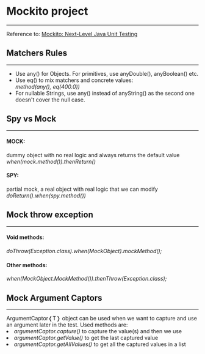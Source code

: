 <h1>Mockito project</h1><hr>
<p>Reference to: <a href = 'https://www.udemy.com/course/mockito3'>Mockito: Next-Level Java Unit Testing</a></p>
<h2>Matchers Rules</h2><hr>
<ul>
<li>Use any() for Objects. For primitives, use anyDouble(), anyBoolean() etc.</li>
<li>
Use eq() to mix matchers and concrete values:
<br><i>method(any(), eq(400.0))</i>
</li>
<li>
For nullable Strings, use any() instead of anyString() as the second one doesn't cover the null case.
</li>
</ul>
<h2>Spy vs Mock</h2><hr>
<h4>MOCK:</h4> 
dummy object with no real logic and always returns the default value
<br><i>when(mock.method()).thenReturn()</i>
<h4>SPY:</h4>
partial mock, a real object with real logic that we can modify
<br><i>doReturn().when(spy.method())</i>
<h2>Mock throw exception</h2><hr>
<h4>Void methods:</h4>
<i>doThrow(Exception.class).when(MockObject).mockMethod();</i>
<h4>Other methods:</h4>
<i>when(MockObject.MockMethod()).thenThrow(Exception.class);</i>
<h2>Mock Argument Captors</h2><hr>
ArgumentCaptor&#10092;T&#10093; object can be used when we want to capture and use an argument later in the test. Used methods are:
<li><i>argumentCaptor.capture()</i> to capture the value(s) and then we use</li>
<li><i>argumentCaptor.getValue()</i> to get the last captured value</li>
<li><i>argumentCaptor.getAllValues()</i> to get all the captured values in a list</li>